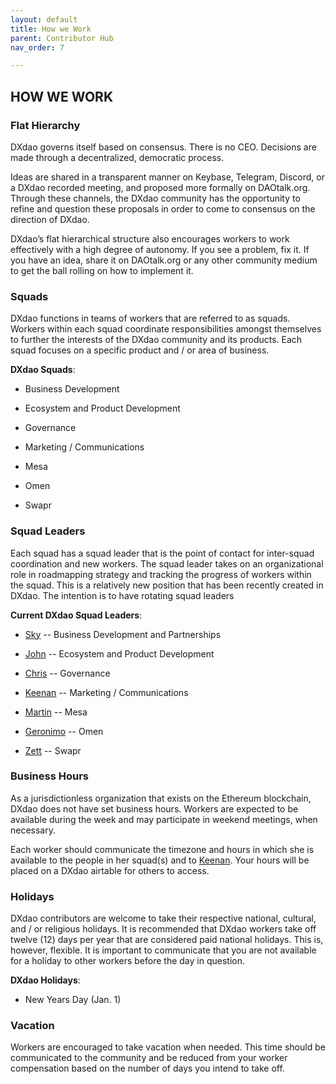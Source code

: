 ```yaml
---
layout: default
title: How we Work
parent: Contributor Hub
nav_order: 7

---
```


## HOW WE WORK

### Flat Hierarchy

DXdao governs itself based on consensus. There is no CEO. Decisions are made through a decentralized, democratic process.

Ideas are shared in a transparent manner on Keybase, Telegram, Discord, or a DXdao recorded meeting, and proposed more formally on DAOtalk.org. Through these channels, the DXdao community has the opportunity to refine and question these proposals in order to come to consensus on the direction of DXdao.

DXdao’s flat hierarchical structure also encourages workers to work effectively with a high degree of autonomy. If you see a problem, fix it. If you have an idea, share it on DAOtalk.org or any other community medium to get the ball rolling on how to implement it.

### Squads

DXdao functions in teams of workers that are referred to as squads. Workers within each squad coordinate responsibilities amongst themselves to further the interests of the DXdao community and its products. Each squad focuses on a specific product and / or area of business.

**DXdao Squads**:

-   Business Development
    
-   Ecosystem and Product Development
    
-   Governance
    
-   Marketing / Communications
    
-   Mesa
    
-   Omen
    
-   Swapr
    
### Squad Leaders

Each squad has a squad leader that is the point of contact for inter-squad coordination and new workers. The squad leader takes on an organizational role in roadmapping strategy and tracking the progress of workers within the squad. This is a relatively new position that has been recently created in DXdao. The intention is to have rotating squad leaders

**Current DXdao Squad Leaders**:  

-   [Sky](https://daotalk.org/u/sky/summary) -- Business Development and Partnerships
    
-   [John](https://daotalk.org/u/johnkelleher/summary) -- Ecosystem and Product Development
    
-   [Chris](https://daotalk.org/u/powers/summary) -- Governance
    
-   [Keenan](https://daotalk.org/u/keenanl/summary) -- Marketing / Communications
    
-   [Martin](https://daotalk.org/u/martinkrung/summary) -- Mesa
    
-   [Geronimo](https://daotalk.org/u/corkus/summary) -- Omen
    
-   [Zett](https://daotalk.org/u/zett/summary) -- Swapr
    

### Business Hours

As a jurisdictionless organization that exists on the Ethereum blockchain, DXdao does not have set business hours. Workers are expected to be available during the week and may participate in weekend meetings, when necessary.

Each worker should communicate the timezone and hours in which she is available to the people in her squad(s) and to [Keenan](https://daotalk.org/u/keenanl/summary). Your hours will be placed on a DXdao airtable for others to access.

### Holidays

DXdao contributors are welcome to take their respective national, cultural, and / or religious holidays. It is recommended that DXdao workers take off twelve (12) days per year that are considered paid national holidays. This is, however, flexible. It is important to communicate that you are not available for a holiday to other workers before the day in question.  

**DXdao Holidays**: 
- New Years Day (Jan. 1)
    
### Vacation

Workers are encouraged to take vacation when needed. This time should be communicated to the community and be reduced from your worker compensation based on the number of days you intend to take off.